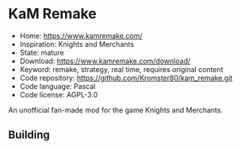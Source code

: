 # KaM Remake

- Home: https://www.kamremake.com/
- Inspiration: Knights and Merchants
- State: mature
- Download: https://www.kamremake.com/download/
- Keyword: remake, strategy, real time, requires original content
- Code repository: https://github.com/Kromster80/kam_remake.git
- Code language: Pascal
- Code license: AGPL-3.0

An unofficial fan-made mod for the game Knights and Merchants.

## Building
